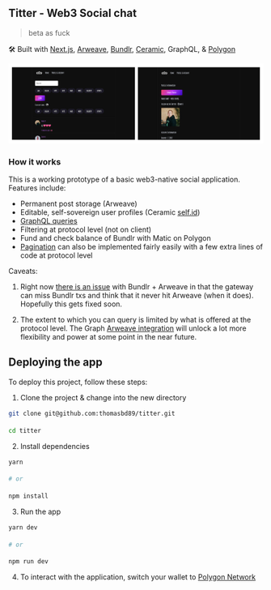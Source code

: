 ## Titter - Web3 Social chat

> beta as fuck

🛠 Built with [Next.js](https://nextjs.org/), [Arweave](https://www.arweave.org/), [Bundlr](https://bundlr.network/), [Ceramic](https://ceramic.network/), GraphQL, & [Polygon](https://polygon.technology/)

![Titter](header-image.jpg)

### How it works

This is a working prototype of a basic web3-native social application. Features include:

- Permanent post storage (Arweave)
- Editable, self-sovereign user profiles (Ceramic [self.id](https://self.id/))
- [GraphQL queries](https://gql-guide.vercel.app/)
- Filtering at protocol level (not on client)
- Fund and check balance of Bundlr with Matic on Polygon
- [Pagination](https://gql-guide.vercel.app/#pagination) can also be implemented fairly easily with a few extra lines of code at protocol level

Caveats:

1. Right now [there is an issue](https://github.com/Bundlr-Network/js-client/issues/35) with Bundlr + Arweave in that the gateway can miss Bundlr txs and think that it never hit Arweave (when it does). Hopefully this gets fixed soon.

2. The extent to which you can query is limited by what is offered at the protocol level. The Graph [Arweave integration](https://thegraph.com/blog/graph-arweave) will unlock a lot more flexibility and power at some point in the near future.

## Deploying the app

To deploy this project, follow these steps:

1. Clone the project & change into the new directory

```sh
git clone git@github.com:thomasbd89/titter.git

cd titter
```

2. Install dependencies

```sh
yarn

# or

npm install
```

3. Run the app

```sh
yarn dev

# or

npm run dev
```

4. To interact with the application, switch your wallet to [Polygon Network](https://docs.polygon.technology/docs/develop/metamask/config-polygon-on-metamask/)
